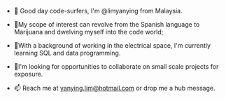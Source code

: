 - 👋 Good day code-surfers, I'm @limyanying from Malaysia. 
- 👀My scope of interest can revolve from the Spanish language to Marijuana and dwelving myself into the code world; 
- 🌱With a background of working in the electrical space, I'm currently learning SQL and data programming. 
- 💞️I'm looking for opportunities to collaborate on small scale projects for exposure. 

- 📫 Reach me at yanying.lim@hotmail.com or drop me a hub message. 


<!---
limyanying/limyanying is a ✨ special ✨ repository because its `README.md` (this file) appears on your GitHub profile.
You can click the Preview link to take a look at your changes.
--->
